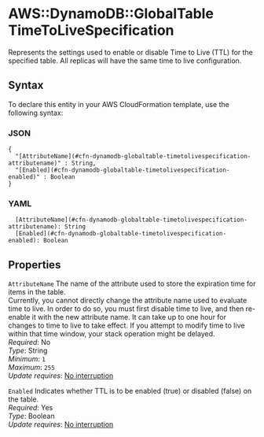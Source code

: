 # AWS::DynamoDB::GlobalTable TimeToLiveSpecification<a name="aws-properties-dynamodb-globaltable-timetolivespecification"></a>

Represents the settings used to enable or disable Time to Live \(TTL\) for the specified table\. All replicas will have the same time to live configuration\.

## Syntax<a name="aws-properties-dynamodb-globaltable-timetolivespecification-syntax"></a>

To declare this entity in your AWS CloudFormation template, use the following syntax:

### JSON<a name="aws-properties-dynamodb-globaltable-timetolivespecification-syntax.json"></a>

```
{
  "[AttributeName](#cfn-dynamodb-globaltable-timetolivespecification-attributename)" : String,
  "[Enabled](#cfn-dynamodb-globaltable-timetolivespecification-enabled)" : Boolean
}
```

### YAML<a name="aws-properties-dynamodb-globaltable-timetolivespecification-syntax.yaml"></a>

```
  [AttributeName](#cfn-dynamodb-globaltable-timetolivespecification-attributename): String
  [Enabled](#cfn-dynamodb-globaltable-timetolivespecification-enabled): Boolean
```

## Properties<a name="aws-properties-dynamodb-globaltable-timetolivespecification-properties"></a>

`AttributeName` <a name="cfn-dynamodb-globaltable-timetolivespecification-attributename"></a>
The name of the attribute used to store the expiration time for items in the table\.  
Currently, you cannot directly change the attribute name used to evaluate time to live\. In order to do so, you must first disable time to live, and then re\-enable it with the new attribute name\. It can take up to one hour for changes to time to live to take effect\. If you attempt to modify time to live within that time window, your stack operation might be delayed\.  
_Required_: No  
_Type_: String  
_Minimum_: `1`  
_Maximum_: `255`  
_Update requires_: [No interruption](https://docs.aws.amazon.com/AWSCloudFormation/latest/UserGuide/using-cfn-updating-stacks-update-behaviors.html#update-no-interrupt)

`Enabled` <a name="cfn-dynamodb-globaltable-timetolivespecification-enabled"></a>
Indicates whether TTL is to be enabled \(true\) or disabled \(false\) on the table\.  
_Required_: Yes  
_Type_: Boolean  
_Update requires_: [No interruption](https://docs.aws.amazon.com/AWSCloudFormation/latest/UserGuide/using-cfn-updating-stacks-update-behaviors.html#update-no-interrupt)
